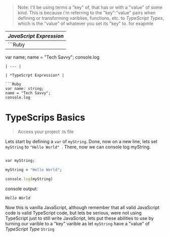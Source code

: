 > Note: I'll be using terms a "key" of, that has or with a "value" of some kind. This is because i'm referring to the "key":"value" pairs when defining or transforming variblies, functions, etc. to *TypeScript Types*, which is the "value" of whatever you set its "key" to. for exapmle 

| *JavaScript Expression* |
| --- |
|```Ruby 
var name;
name = "Tech Savvy";
console.log
```|
| --- |

| *TypeScrpt Expression* |

```Ruby 
var name: string;
name = "Tech Savvy";
console.log
```

# TypeScrips Basics

> Access your project .ts file

Lets start by defining a ```var``` of ```myString```. Done, now on a new line, lets set ```myString``` to ```"Hello World" ```. 
There, now we can console log myString.

```Ruby

var myString;

myString = "Hello World";

console.log(myString)

```
console output:

_```Hello World```_


Now this is vanilla JavaScript, although remember that all valid JavaScript code is valid TypeScript code, but lets be serious, were not using TypeScript just to still write JavaScript, lets put these abilities to use by turning our varible to a "key" varible as let ```myString``` have a "value" of *TypeScript Type* ```String```


